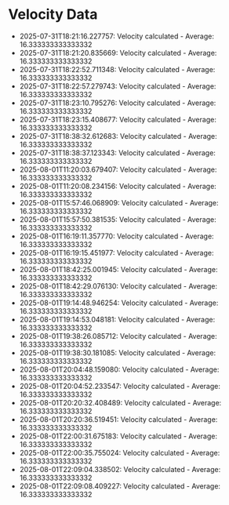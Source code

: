 # Velocity Data

- 2025-07-31T18:21:16.227757: Velocity calculated - Average: 16.333333333333332
- 2025-07-31T18:21:20.835669: Velocity calculated - Average: 16.333333333333332
- 2025-07-31T18:22:52.711348: Velocity calculated - Average: 16.333333333333332
- 2025-07-31T18:22:57.279743: Velocity calculated - Average: 16.333333333333332
- 2025-07-31T18:23:10.795276: Velocity calculated - Average: 16.333333333333332
- 2025-07-31T18:23:15.408677: Velocity calculated - Average: 16.333333333333332
- 2025-07-31T18:38:32.612683: Velocity calculated - Average: 16.333333333333332
- 2025-07-31T18:38:37.123343: Velocity calculated - Average: 16.333333333333332
- 2025-08-01T11:20:03.679407: Velocity calculated - Average: 16.333333333333332
- 2025-08-01T11:20:08.234156: Velocity calculated - Average: 16.333333333333332
- 2025-08-01T15:57:46.068909: Velocity calculated - Average: 16.333333333333332
- 2025-08-01T15:57:50.381535: Velocity calculated - Average: 16.333333333333332
- 2025-08-01T16:19:11.357770: Velocity calculated - Average: 16.333333333333332
- 2025-08-01T16:19:15.451977: Velocity calculated - Average: 16.333333333333332
- 2025-08-01T18:42:25.001945: Velocity calculated - Average: 16.333333333333332
- 2025-08-01T18:42:29.076130: Velocity calculated - Average: 16.333333333333332
- 2025-08-01T19:14:48.946254: Velocity calculated - Average: 16.333333333333332
- 2025-08-01T19:14:53.048181: Velocity calculated - Average: 16.333333333333332
- 2025-08-01T19:38:26.085712: Velocity calculated - Average: 16.333333333333332
- 2025-08-01T19:38:30.181085: Velocity calculated - Average: 16.333333333333332
- 2025-08-01T20:04:48.159080: Velocity calculated - Average: 16.333333333333332
- 2025-08-01T20:04:52.233547: Velocity calculated - Average: 16.333333333333332
- 2025-08-01T20:20:32.408489: Velocity calculated - Average: 16.333333333333332
- 2025-08-01T20:20:36.519451: Velocity calculated - Average: 16.333333333333332
- 2025-08-01T22:00:31.675183: Velocity calculated - Average: 16.333333333333332
- 2025-08-01T22:00:35.755024: Velocity calculated - Average: 16.333333333333332
- 2025-08-01T22:09:04.338502: Velocity calculated - Average: 16.333333333333332
- 2025-08-01T22:09:08.409227: Velocity calculated - Average: 16.333333333333332
